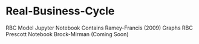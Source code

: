 # Real-Business-Cycle
RBC Model Jupyter Notebook
Contains
Ramey-Francis (2009) Graphs
RBC Prescott Notebook
Brock-Mirman (Coming Soon)
